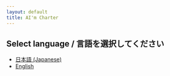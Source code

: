 ```yaml
---
layout: default
title: AI'm Charter
---
```


<h2>Select language / 言語を選択してください</h2>
<ul>
  <li><a href="./ja/">日本語 (Japanese)</a></li>
  <li><a href="./en/">English</a></li>
</ul>
